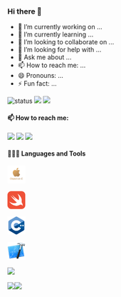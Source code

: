 ### Hi there 👋

- 🔭 I’m currently working on ...
- 🌱 I’m currently learning ...
- 👯 I’m looking to collaborate on ...
- 🤔 I’m looking for help with ...
- 💬 Ask me about ...
- 📫 How to reach me: ...
- 😄 Pronouns: ...
- ⚡ Fun fact: ...

![status](https://img.shields.io/badge/status-working-brightgreen) ![](https://img.shields.io/static/v1?label=wechat&message=wenghengcong&color=7BB32E&logo=wechat) ![](https://visitor-badge.glitch.me/badge?page_id=github.com/wenghengcong)



 #### 📫 How to reach me:   
  [<img src="https://wenghengcong.com/images/large240.png" width="3.5%"/>](https://wenghengcong.com/)
  [<img src="https://tvax2.sinaimg.cn/large/005SiNxyly8g1nzah4zlbj30dc0dcdfz.jpg" width="3.5%"/>](https://juejin.cn/user/1926000099473111)
  <a href="mailto:wenghengcong@icloud.com"> <img src="https://de.wikipedia.org/wiki/ICloud#/media/Datei:ICloud_Logo_2013.png" width="3.5%"/> </a>




#### 👨🏻‍💻 Languages and Tools <br />

  <code><img height="40" src="https://raw.githubusercontent.com/github/explore/80688e429a7d4ef2fca1e82350fe8e3517d3494d/topics/objective-c/objective-c.png"></code>

  <code><img height="40" src="https://raw.githubusercontent.com/github/explore/80688e429a7d4ef2fca1e82350fe8e3517d3494d/topics/swift/swift.png"></code>

  <code><img height="40" src="https://raw.githubusercontent.com/github/explore/80688e429a7d4ef2fca1e82350fe8e3517d3494d/topics/cpp/cpp.png"></code>

  <code><img height="40" src="https://raw.githubusercontent.com/github/explore/80688e429a7d4ef2fca1e82350fe8e3517d3494d/topics/xcode/xcode.png"></code>

  <code><img height="40" src="https://pbs.twimg.com/profile_images/961052733510893568/wbWiekmv_400x400.jpg"></code>



<a href="http://www.wenghengcong.com/"><img height="137px" src="https://github-readme-stats.vercel.app/api?username=wenghengcong&hide_title=true&hide_border=true&show_icons=true&include_all_commits=true&count_private=true&line_height=21&text_color=000&icon_color=000&bg_color=0,ea6161,ffc64d,fffc4d,52fa5a&theme=graywhite" /><!-- wi*quL3fcV --><img height="137px" src="https://github-readme-stats.vercel.app/api/top-langs/?username=wenghengcong&hide=html&hide_title=true&hide_border=true&layout=compact&langs_count=7&exclude_repo=comp426,Redventures-Movie-Quotes&text_color=000&icon_color=fff&bg_color=0,52fa5a,4dfcff,c64dff&theme=graywhite" /></a>
